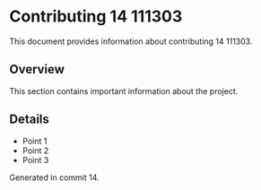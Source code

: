 # Contributing 14 111303

This document provides information about contributing 14 111303.

## Overview

This section contains important information about the project.

## Details

- Point 1
- Point 2
- Point 3

Generated in commit 14.
